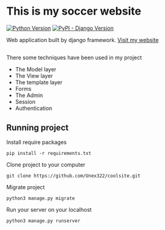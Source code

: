 # This is my soccer website
[![Python Version](https://img.shields.io/badge/python-3.11-brightgreen.svg)](https://python.org)
[![PyPI - Django Version](https://img.shields.io/badge/django-4.1.7-blue)](https://djangoproject.com)


Web application built by django framework. [Visit my website](http://unex322.beget.tech/)

##
There some techniques have been used in my project
  * The Model layer
  * The View layer
  * The template layer
  * Forms
  * The Admin
  * Session
  * Authentication
	
## Running project
Install require packages

	pip install -r requirements.txt

Clone project to your computer

	git clone https://github.com/Unex322/coolsite.git

Migrate project

	python3 manage.py migrate
		
Run your server on your localhost

	python3 manage.py runserver

